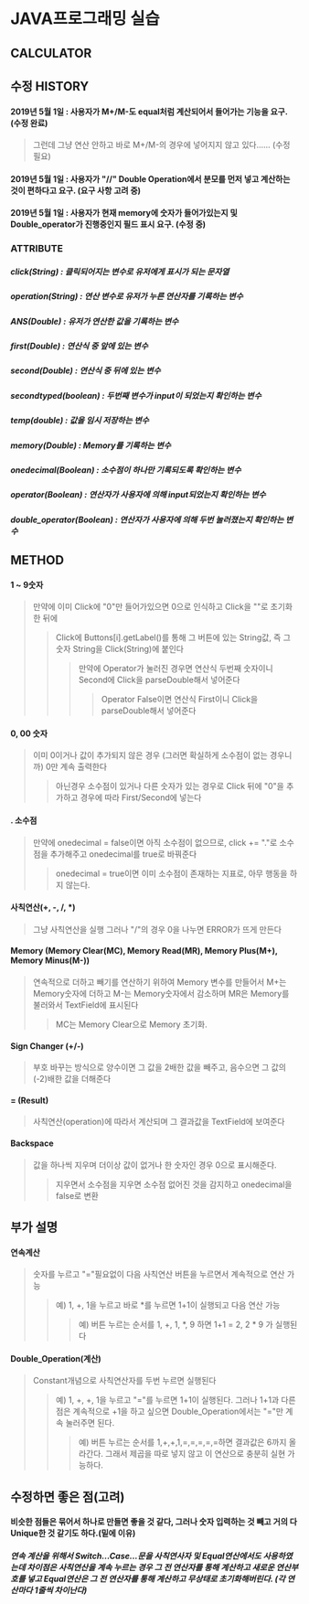 **JAVA프로그래밍 실습**
=================

## CALCULATOR

## 수정 HISTORY
#### 2019년 5월 1일 : 사용자가 M+/M-도 equal처럼 계산되어서 들어가는 기능을 요구. (수정 완료) 
> 그런데 그냥 연산 안하고 바로 M+/M-의 경우에 넣어지지 않고 있다...... (수정 필요)
#### 2019년 5월 1일 : 사용자가 "//" Double Operation에서 분모를 먼저 넣고 계산하는 것이 편하다고 요구. (요구 사항 고려 중)
#### 2019년 5월 1일 : 사용자가 현재 memory에 숫자가 들어가있는지 및 Double_operator가 진행중인지 필드 표시 요구. (수정 중)

### ATTRIBUTE
##### click(String) : 클릭되어지는 변수로 유저에게 표시가 되는 문자열
##### operation(String) : 연산 변수로 유저가 누른 연산자를 기록하는 변수
##### ANS(Double) : 유저가 연산한 값을 기록하는 변수
##### first(Double) : 연산식 중 앞에 있는 변수
##### second(Double) : 연산식 중 뒤에 있는 변수
##### secondtyped(boolean) : 두번째 변수가 input이 되었는지 확인하는 변수
##### temp(double) : 값을 임시 저장하는 변수
##### memory(Double) : Memory를 기록하는 변수
##### onedecimal(Boolean) : 소수점이 하나만 기록되도록 확인하는 변수
##### operator(Boolean) : 연산자가 사용자에 의해 input되었는지 확인하는 변수
##### double_operator(Boolean) : 연산자가 사용자에 의해 두번 눌러졌는지 확인하는 변수

## METHOD
#### 1 ~ 9숫자
> 만약에 이미 Click에 "0"만 들어가있으면 0으로 인식하고 Click을 ""로 초기화한 뒤에
>> Click에 Buttons[i].getLabel()를 통해 그 버튼에 있는 String값, 즉 그 숫자 String을 Click(String)에 붙인다
>>> 만약에 Operator가 눌러진 경우면 연산식 두번째 숫자이니 Second에 Click을 parseDouble해서 넣어준다
>>>> Operator False이면 연산식 First이니 Click을 parseDouble해서 넣어준다

#### 0, 00 숫자
> 이미 0이거나 값이 추가되지 않은 경우 (그러면 확실하게 소수점이 없는 경우니까) 0만 계속 출력한다
>> 아닌경우 소수점이 있거나 다른 숫자가 있는 경우로 Click 뒤에 "0"을 추가하고 경우에 따라 First/Second에 넣는다

#### . 소수점
> 만약에 onedecimal = false이면 아직 소수점이 없으므로, click += "."로 소수점을 추가해주고 onedecimal를 true로 바꿔준다
>> onedecimal = true이면 이미 소수점이 존재하는 지표로, 아무 행동을 하지 않는다.

#### 사칙연산(+, -, /, *)
> 그냥 사칙연산을 실행 그러나 "/"의 경우 0을 나누면 ERROR가 뜨게 만든다

#### Memory (Memory Clear(MC), Memory Read(MR), Memory Plus(M+), Memory Minus(M-))
> 연속적으로 더하고 빼기를 연산하기 위하여 Memory 변수를 만들어서 M+는 Memory숫자에 더하고 M-는 Memory숫자에서 감소하며 MR은 Memory를 불러와서 TextField에 표시된다
>> MC는 Memory Clear으로 Memory 초기화.

#### Sign Changer (+/-)
> 부호 바꾸는 방식으로 양수이면 그 값을 2배한 값을 빼주고, 음수으면 그 값의 (-2)배한 값을 더해준다

#### = (Result)
> 사칙연산(operation)에 따라서 계산되며 그 결과값을 TextField에 보여준다

#### Backspace
> 값을 하나씩 지우며 더이상 값이 없거나 한 숫자인 경우 0으로 표시해준다.
>> 지우면서 소수점을 지우면 소수점 없어진 것을 감지하고 onedecimal을 false로 변환

## 부가 설명
#### 연속계산
> 숫자를 누르고 "="필요없이 다음 사칙연산 버튼을 누르면서 계속적으로 연산 가능
>> 예) 1, +, 1을 누르고 바로 *를 누르면 1+1이 실행되고 다음 연산 가능
>>>예) 버튼 누르는 순서를 1, +, 1, *, 9 하면 1+1 = 2, 2 * 9 가 실행된다

#### Double_Operation(계산)
> Constant개념으로 사칙연산자를 두번 누르면 실행된다
>> 예) 1, +, +, 1을 누르고 "="를 누르면 1+1이 실행된다. 그러나 1+1과 다른점은 계속적으로 +1을 하고 싶으면 Double_Operation에서는 "="만 계속 눌러주면 된다.
>>> 예) 버튼 누르는 순서를 1,+,+,1,=,=,=,=,=하면 결과값은 6까지 올라간다. 그래서 제곱을 따로 넣지 않고 이 연산으로 충분히 실현 가능하다.


## 수정하면 좋은 점(고려)

#### 비슷한 점들은 묶어서 하나로 만들면 좋을 것 같다, 그러나 숫자 입력하는 것 빼고 거의 다 Unique한 것 같기도 하다.(밑에 이유)
##### 연속 계산을 위해서 Switch...Case...문을 사칙연사자 및 Equal연산에서도 사용하였는데 차이점은 사칙연산을 계속 누르는 경우 그 전 연산자를 통해 계산하고 새로운 연산부호를 넣고 Equal연산은 그 전 연산자를 통해 계산하고 무상태로 초기화해버린다. (각 연산마다 1줄씩 차이난다)



